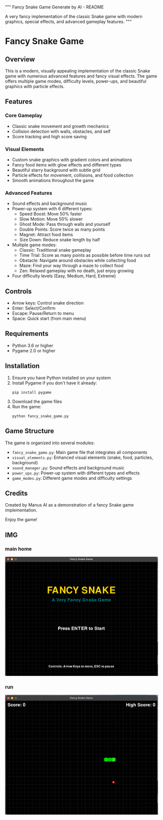 """
Fancy Snake Game Generate by AI - README

A very fancy implementation of the classic Snake game with modern graphics,
special effects, and advanced gameplay features.
"""

# Fancy Snake Game

## Overview
This is a modern, visually appealing implementation of the classic Snake game with numerous
advanced features and fancy visual effects. The game offers multiple game modes, difficulty
levels, power-ups, and beautiful graphics with particle effects.

## Features

### Core Gameplay
- Classic snake movement and growth mechanics
- Collision detection with walls, obstacles, and self
- Score tracking and high score saving

### Visual Elements
- Custom snake graphics with gradient colors and animations
- Fancy food items with glow effects and different types
- Beautiful starry background with subtle grid
- Particle effects for movement, collisions, and food collection
- Smooth animations throughout the game

### Advanced Features
- Sound effects and background music
- Power-up system with 6 different types:
  - Speed Boost: Move 50% faster
  - Slow Motion: Move 50% slower
  - Ghost Mode: Pass through walls and yourself
  - Double Points: Score twice as many points
  - Magnet: Attract food items
  - Size Down: Reduce snake length by half
- Multiple game modes:
  - Classic: Traditional snake gameplay
  - Time Trial: Score as many points as possible before time runs out
  - Obstacle: Navigate around obstacles while collecting food
  - Maze: Find your way through a maze to collect food
  - Zen: Relaxed gameplay with no death, just enjoy growing
- Four difficulty levels (Easy, Medium, Hard, Extreme)

## Controls
- Arrow keys: Control snake direction
- Enter: Select/Confirm
- Escape: Pause/Return to menu
- Space: Quick start (from main menu)

## Requirements
- Python 3.6 or higher
- Pygame 2.0 or higher

## Installation

1. Ensure you have Python installed on your system
2. Install Pygame if you don't have it already:
   ```
   pip install pygame
   ```
3. Download the game files
4. Run the game:
   ```
   python fancy_snake_game.py
   ```

## Game Structure

The game is organized into several modules:

- `fancy_snake_game.py`: Main game file that integrates all components
- `visual_elements.py`: Enhanced visual elements (snake, food, particles, background)
- `sound_manager.py`: Sound effects and background music
- `power_ups.py`: Power-up system with different types and effects
- `game_modes.py`: Different game modes and difficulty settings

## Credits
Created by Manus AI as a demonstration of a fancy Snake game implementation.

Enjoy the game!

## IMG

### main home

![home](./img/home.png) 


### run

![run](./img/run.png)

